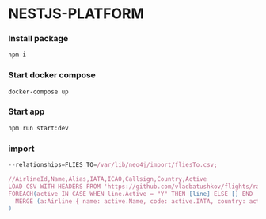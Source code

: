 # NESTJS-PLATFORM

### Install package
```bash
npm i
```

### Start docker compose
```bash
docker-compose up
```

### Start app
```bash
npm run start:dev
```

### import
```ts
--relationships=FLIES_TO=/var/lib/neo4j/import/fliesTo.csv; 

//AirlineId,Name,Alias,IATA,ICAO,Callsign,Country,Active
LOAD CSV WITH HEADERS FROM 'https://github.com/vladbatushkov/flights/raw/master/data/airlines.csv' AS line
FOREACH(active IN CASE WHEN line.Active = "Y" THEN [line] ELSE [] END |
  MERGE (a:Airline { name: active.Name, code: active.IATA, country: active.Country })
)
``` 